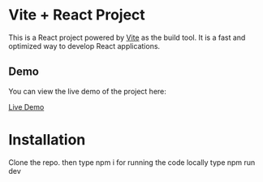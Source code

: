 # Vite + React Project

This is a React project powered by [Vite](https://vitejs.dev/) as the build tool. It is a fast and optimized way to develop React applications.

## Demo

You can view the live demo of the project here:

[Live Demo](https://xaglabs-assignment.vercel.app/)

# Installation 
Clone the repo.
then type npm i 
for running the code locally type npm run dev

